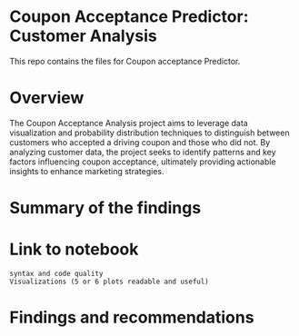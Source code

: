 # Coupon Acceptance Predictor: Customer Analysis
This repo contains the files for Coupon acceptance Predictor.

# Overview

The Coupon Acceptance Analysis project aims to leverage data visualization and probability distribution techniques to distinguish between customers who accepted a driving coupon and those who did not. By analyzing customer data, the project seeks to identify patterns and key factors influencing coupon acceptance, ultimately providing actionable insights to enhance marketing strategies.

# Summary of the findings 

# Link to notebook

    syntax and code quality
    Visualizations (5 or 6 plots readable and useful)

# Findings and recommendations



